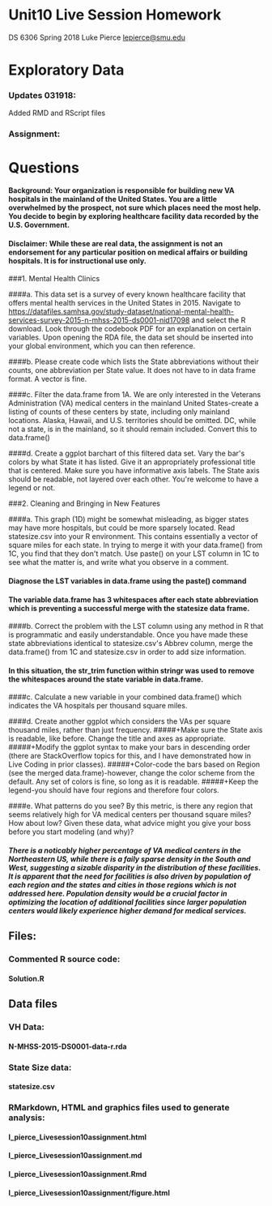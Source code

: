 # Unit10 Live Session Homework
DS 6306
Spring 2018
Luke Pierce
lepierce@smu.edu
# Exploratory Data

### Updates 031918:
Added RMD and RScript files

### Assignment:

# Questions

#### Background: Your organization is responsible for building new VA hospitals in the mainland of the United States. You are a little overwhelmed by the prospect, not sure which places need the most help. You decide to begin by exploring healthcare facility data recorded by the U.S. Government.

#### Disclaimer: While these are real data, the assignment is not an endorsement for any particular position on medical affairs or building hospitals. It is for instructional use only.

###1. Mental Health Clinics 

####a. This data set is a survey of every known healthcare facility that offers mental health services in the United States in 2015. Navigate to https://datafiles.samhsa.gov/study-dataset/national-mental-health-services-survey-2015-n-mhss-2015-ds0001-nid17098 and select the R download. Look through the codebook PDF for an explanation on certain variables. Upon opening the RDA file, the data set should be inserted into your global environment, which you can then reference.

####b. Please create code which lists the State abbreviations without their counts, one abbreviation per State value. It does not have to in data frame format. A vector is fine.

####c. Filter the data.frame from 1A. We are only interested in the Veterans Administration (VA) medical centers in the mainland United States-create a listing of counts of these centers by state, including only mainland locations. Alaska, Hawaii, and U.S. territories should be omitted. DC, while not a state, is in the mainland, so it should remain included. Convert this to data.frame()

####d. Create a ggplot barchart of this filtered data set. Vary the bar's colors by what State it has listed. Give it an appropriately professional title that is centered. Make sure you have informative axis labels. The State axis should be readable, not layered over each other. You're welcome to have a legend or not.

###2. Cleaning and Bringing in New Features

####a. This graph (1D) might be somewhat misleading, as bigger states may have more hospitals, but could be more sparsely located. Read statesize.csv into your R environment. This contains essentially a vector of square miles for each state. In trying to merge it with your data.frame() from 1C, you find that they don't match. Use paste() on your LST column in 1C to see what the matter is, and write what you observe in a comment.

#### Diagnose the LST variables in data.frame using the paste() command
#### The variable data.frame has 3 whitespaces after each state abbreviation which is preventing a successful merge with the statesize data frame. 

####b. Correct the problem with the LST column using any method in R that is programmatic and easily understandable. Once you have made these state abbreviations identical to statesize.csv's Abbrev column, merge the data.frame() from 1C and statesize.csv in order to add size information. 

#### In this situation, the str_trim function within stringr was used to remove the whitespaces around the state variable in data.frame.  

####c. Calculate a new variable in your combined data.frame() which indicates the VA hospitals per thousand square miles.

####d. Create another ggplot which considers the VAs per square thousand miles, rather than just frequency.
#####+Make sure the State axis is readable, like before. Change the title and axes as appropriate.
#####+Modify the ggplot syntax to make your bars in descending order (there are StackOverflow topics for this, and I have demonstrated how in Live Coding in prior classes).
#####+Color-code the bars based on Region (see the merged data.frame)-however, change the color scheme from the default. Any set of colors is fine, so long as it is readable.
#####+Keep the legend-you should have four regions and therefore four colors.

####e. What patterns do you see? By this metric, is there any region that seems relatively high for VA medical centers per thousand square miles? How about low? Given these data, what advice might you give your boss before you start modeling (and why)?

##### There is a noticably higher percentage of VA medical centers in the Northeastern US, while there is a faily sparse density in the South and West, suggesting a sizable disparity in the distribution of these facilities. It is apparent that the need for facilities is also driven by population of each region and the states and cities in those regions which is not addressed here. Population density would be a crucial factor in optimizing the location of additional facilities since larger population centers would likely experience higher demand for medical services.



## Files:

### Commented R source code: 

#### Solution.R

## Data files

### VH Data: 
#### N-MHSS-2015-DS0001-data-r.rda

### State Size data:
#### statesize.csv

### RMarkdown, HTML and graphics files used to generate analysis:
 
#### l_pierce_Livesession10assignment.html
#### l_pierce_Livesession10assignment.md
#### l_pierce_Livesession10assignment.Rmd
#### l_pierce_Livesession10assignment/figure.html

